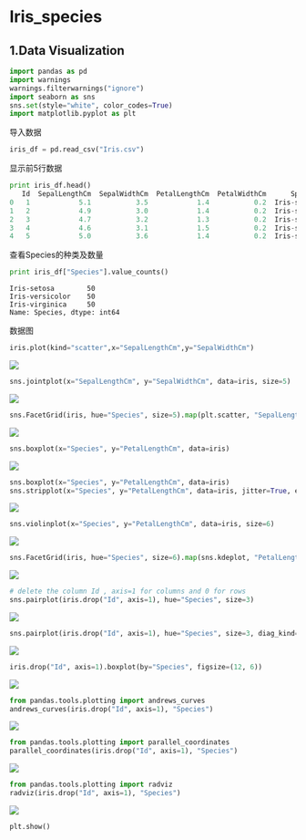 # Iris_species
## 1.Data Visualization
```python
import pandas as pd
import warnings
warnings.filterwarnings("ignore")
import seaborn as sns
sns.set(style="white", color_codes=True)
import matplotlib.pyplot as plt
```


导入数据
```python
iris_df = pd.read_csv("Iris.csv")
```
显示前5行数据
```python
print iris_df.head()
   Id  SepalLengthCm  SepalWidthCm  PetalLengthCm  PetalWidthCm      Species
0   1            5.1           3.5            1.4           0.2  Iris-setosa
1   2            4.9           3.0            1.4           0.2  Iris-setosa
2   3            4.7           3.2            1.3           0.2  Iris-setosa
3   4            4.6           3.1            1.5           0.2  Iris-setosa
4   5            5.0           3.6            1.4           0.2  Iris-setosa
```
查看Species的种类及数量
```python
print iris_df["Species"].value_counts()
```
```
Iris-setosa        50
Iris-versicolor    50
Iris-virginica     50
Name: Species, dtype: int64
```
数据图
```python
iris.plot(kind="scatter",x="SepalLengthCm",y="SepalWidthCm")
```
![](raw/figure_1.png?raw=true)

```python
sns.jointplot(x="SepalLengthCm", y="SepalWidthCm", data=iris, size=5)
```
![](raw/figure_2.png?raw=true)

```python
sns.FacetGrid(iris, hue="Species", size=5).map(plt.scatter, "SepalLengthCm", "SepalWidthCm").add_legend()
```
![](raw/figure_3.png?raw=true)

```python
sns.boxplot(x="Species", y="PetalLengthCm", data=iris)
```
![](raw/figure_4.png?raw=true)

```python
sns.boxplot(x="Species", y="PetalLengthCm", data=iris)
sns.stripplot(x="Species", y="PetalLengthCm", data=iris, jitter=True, edgecolor="gray")
```
![](raw/figure_5.png?raw=true)

```python
sns.violinplot(x="Species", y="PetalLengthCm", data=iris, size=6)
```
![](raw/figure_6.png?raw=true)

```python
sns.FacetGrid(iris, hue="Species", size=6).map(sns.kdeplot, "PetalLengthCm").add_legend()
```
![](raw/figure_7.png?raw=true)

```python
# delete the column Id , axis=1 for columns and 0 for rows
sns.pairplot(iris.drop("Id", axis=1), hue="Species", size=3)
```
![](raw/figure_8.png?raw=true)

```python
sns.pairplot(iris.drop("Id", axis=1), hue="Species", size=3, diag_kind="kde")
```
![](raw/figure_9.png?raw=true)

```python
iris.drop("Id", axis=1).boxplot(by="Species", figsize=(12, 6))
```
![](raw/figure_10.png?raw=true)

```python
from pandas.tools.plotting import andrews_curves
andrews_curves(iris.drop("Id", axis=1), "Species")
```
![](raw/figure_11.png?raw=true)

```python
from pandas.tools.plotting import parallel_coordinates
parallel_coordinates(iris.drop("Id", axis=1), "Species")
```
![](raw/figure_12.png?raw=true)

```python
from pandas.tools.plotting import radviz
radviz(iris.drop("Id", axis=1), "Species")
```
![](raw/figure_13.png?raw=true)

```python
plt.show()
```
